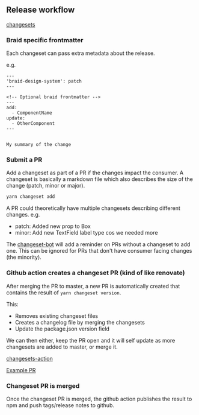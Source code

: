## Release workflow

[changesets](https://github.com/atlassian/changesets)

### Braid specific frontmatter

Each changeset can pass extra metadata about the release.

e.g.
```
---
'braid-design-system': patch
---

<!-- Optional braid frontmatter -->
---
add:
  - ComponentName
update:
  - OtherComponent
---


My summary of the change
```

### Submit a PR

Add a changeset as part of a PR if the changes impact the consumer. A changeset is basically a markdown file which also describes the size of the change (patch, minor or major).

```bash
yarn changeset add
```

A PR could theoretically have multiple changesets describing different changes.
e.g.

- patch: Added new prop to Box
- minor: Add new TextField label type cos we needed more

The [changeset-bot](https://github.com/apps/changeset-bot) will add a reminder on PRs without a changeset to add one. This can be ignored for PRs that don't have consumer facing changes (the minority).

### Github action creates a changeset PR (kind of like renovate)

After merging the PR to master, a new PR is automatically created that contains the result of `yarn changeset version`.

This:

- Removes existing changeset files
- Creates a changelog file by merging the changesets
- Update the package.json version field

We can then either, keep the PR open and it will self update as more changesets are added to master, or merge it.

[changesets-action](https://github.com/changesets/action)

[Example PR](https://github.com/atlassian/changesets/pull/279)

### Changeset PR is merged

Once the changeset PR is merged, the github action publishes the result to npm and push tags/release notes to github.

